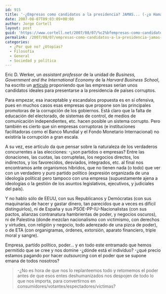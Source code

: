 ```yaml
---
id: 915
title: '-¿Empresas como candidatos a la presidencia? JAMAS... (-¿o Hamas?)'
date: 2007-08-07T09:03:09+00:00
author: Jorge Cortell
layout: post
guid: 'https://www.cortell.net/2007/08/07/%c2%bfempresas-como-candidatos-a-la-presidencia-jamas-%c2%bfo-hamas/'
permalink: /2007/08/07/empresas-como-candidatos-a-la-presidencia-jamas-o-hamas/
categories:
  - ¿Por qué no? ¿Utopías?
  - Filosofí­a
  - General
  - Sociedad y polí­tica
---
```

Eric D. Werker, un _assistant professor_ de la unidad de _Business, Government and the International Economy_ de la _Harvard Business School_, ha escrito un <a target="_blank" title="Artí­culo ne HBS" href="https://hbswk.hbs.edu/item/5730.html">artí­culo</a> proponiendo que las empresas serí­an unos candidatos ideales para presentarse a la presidencia de paí­ses corruptos.
  
Para empezar, esa inaceptable y escandalos propuesta es en sí­ ofensiva, pues en muchos casos esas empresas que propone son las principales promotoras de la corrupción de los gobiernos. Está claro que la falta de educación del electorado, de sistemas de control, de medios de comunicación independientes, etc. hacen posible un sistema corrupto. Pero también es cierto que sin empresas corruptoras (e instituciones facilitadoras como el Banco Mundial y el Fondo Monetario Internacional) no existirí­a la corrupción a gran escala.

A su vez, ese artí­culo da que pensar sobre la naturaleza de los verdaderos concurrentes a las elecciones: -¿son partidos o empresas? Entre las donaciones, las cuotas, las corruptelas, los negocios directos, los indirectos, y los favorecidos, desviados, integrados, etc. al final nos encontramos ante organismos hí­bridos, que no tienen nada (o todo) que ver con un verdadero y puro partido polí­tico (expresión organizada de una ideologí­a polí­tica) pero tampoco con una empresa (supuestamente ajena a ideologí­as o la gestión de los asuntos legislativos, ejecutivos, y judiciales del paí­s).

Y no hablo sólo de EEUU, con sus Republicanos y Demócratas (con sus maquinarias de hacer y gastar dinero, tan parecidos que a veces es difí­cil distinguirlos), ni de España y sus PSOE-PP-IU-Nacionalistas (con sus pactos, alianzas contranatura hambrientas de poder, y negocios oscuros), ni de Palestina (donde mezclan nacionalismo con victimismo, con derechos y virtudes, con religión y negocio, todo aderezado de una pizca de poder), o de ETA (con organigramas, órdenes, extorsión, aparato financiero, triple moral y sangre).

Empresa, partí­do polí­tico, poder... y en todo este entramado que hemos permitido que se cree y nos domine -¿dónde está el indiví­duo? -¿qué precio estamos pagando por hacer _outsourcing_ con el poder que se supone emana de todos nosotros?

> -¿No es hora de que nos lo replanteemos todo y retomemos el poder antes de que esos entes deshumanizados nos despojen de todo lo que nos importa, para convertirnos en consumidores/votantes/espectadores/ví­ctimas?